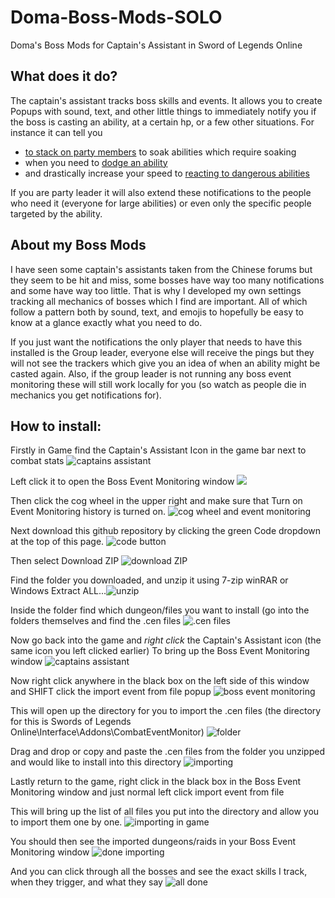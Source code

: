# Doma-Boss-Mods-SOLO
Doma's Boss Mods for Captain's Assistant in Sword of Legends Online

## What does it do?
The captain's assistant tracks boss skills and events. It allows you to create Popups with sound, text, and other little things to immediately notify you if the boss is casting an ability, at a certain hp, or a few other situations.
For instance it can tell you 
- [to stack on party members](https://i.imgur.com/Zf8Aojv.gif) to soak abilities which require soaking
- when you need to [dodge an ability](https://i.imgur.com/MqWRB07.gif)
- and drastically increase your speed to [reacting to dangerous abilities](https://i.imgur.com/TrVJbWd.gif)

If you are party leader it will also extend these notifications to the people who need it (everyone for large abilities) or even only the specific people targeted by the ability.

## About my Boss Mods
I have seen some captain's assistants taken from the Chinese forums but they seem to be hit and miss, some bosses have way too many notifications and some have way too little.
That is why I developed my own settings tracking all mechanics of bosses which I find are important. 
All of which follow a pattern both by sound, text, and emojis to hopefully be easy to know at a glance exactly what you need to do.

If you just want the notifications the only player that needs to have this installed is the Group leader, everyone else will receive the pings but they will not see the trackers which give you an idea of when an ability might be casted again.
Also, if the group leader is not running any boss event monitoring these will still work locally for you (so watch as people die in mechanics you get notifications for).

## How to install:
Firstly in Game find the Captain's Assistant Icon in the game bar next to combat stats ![captains assistant](https://i.imgur.com/LrWxaMC.png)

Left click it to open the Boss Event Monitoring window
  <img src="https://i.imgur.com/Foj8P5D.png">

Then click the cog wheel in the upper right and make sure that Turn on Event Monitoring history is turned on. ![cog wheel and event monitoring](https://i.imgur.com/sc28uTn.png)

Next download this github repository by clicking the green Code dropdown at the top of this page. ![code button](https://i.imgur.com/ZJW04Ko.png)

Then select Download ZIP ![download ZIP](https://i.imgur.com/ztAZstz.png)

Find the folder you downloaded, and unzip it using 7-zip winRAR or Windows Extract ALL...![unzip](https://i.imgur.com/0x3a5c7.png)

Inside the folder find which dungeon/files you want to install (go into the folders themselves and find the .cen files ![.cen files](https://i.imgur.com/OJrIGeP.png)

Now go back into the game and *right click* the Captain's Assistant icon (the same icon you left clicked earlier) To bring up the Boss Event Monitoring window ![captains assistant](https://i.imgur.com/LrWxaMC.png)

Now right click anywhere in the black box on the left side of this window and SHIFT click the import event from file popup ![boss event monitoring](https://i.imgur.com/SmXsnWY.png)

This will open up the directory for you to import the .cen files (the directory for this is Swords of Legends Online\Interface\Addons\CombatEventMonitor) ![folder](https://i.imgur.com/5AFYKpH.png)

Drag and drop or copy and paste the .cen files from the folder you unzipped and would like to install into this directory ![importing](https://i.imgur.com/Jg8u9zY.png)

Lastly return to the game, right click in the black box in the Boss Event Monitoring window and just normal left click import event from file

This will bring up the list of all files you put into the directory and allow you to import them one by one. ![importing in game](https://i.imgur.com/Iom5AZZ.png)

You should then see the imported dungeons/raids in your Boss Event Monitoring window ![done importing](https://i.imgur.com/x8ICSpK.png)

And you can click through all the bosses and see the exact skills I track, when they trigger, and what they say ![all done](https://i.imgur.com/U7nHw20.png)

